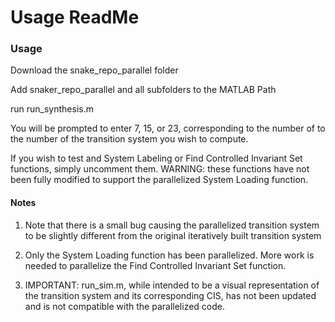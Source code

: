 # Usage ReadMe

### Usage

Download the snake_repo_parallel folder

Add snaker_repo_parallel and all subfolders to the MATLAB Path

run run_synthesis.m

You will be prompted to enter 7, 15, or 23, corresponding to the number of to the number of the transition system you wish to compute.

If you wish to test and System Labeling or Find Controlled Invariant Set functions, simply uncomment them. WARNING: these functions have not been fully modified to support the parallelized System Loading function. 
 
#### Notes

1. Note that there is a small bug causing the parallelized transition system to be slightly different from the original iteratively built transition system

2. Only the System Loading function has been parallelized. More work is needed to parallelize the Find Controlled Invariant Set function.

3. IMPORTANT: run_sim.m, while intended to be a visual representation of the transition system and its corresponding CIS, has not been updated and is not compatible with the parallelized code.
